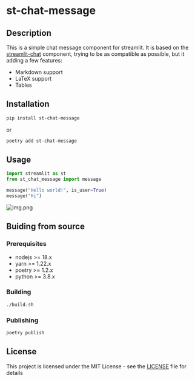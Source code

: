 # st-chat-message

## Description

This is a simple chat message component for streamlit. It is based on the [streamlit-chat](https://github.com/AI-Yash/st-chat) component, trying to be as compatible as possible, but it adding a few features:

- Markdown support
- LaTeX support
- Tables

## Installation

```bash
pip install st-chat-message
```

or

```bash
poetry add st-chat-message
```
## Usage

```python
import streamlit as st
from st_chat_message import message

message("Hello world!", is_user=True)
message("Hi")
```

![img.png](docs/img.png)

## Buiding from source

### Prerequisites

- nodejs >= 18.x
- yarn >= 1.22.x
- poetry >= 1.2.x
- python >= 3.8.x

### Building

```bash
./build.sh
```

### Publishing

```bash
poetry publish 
```


## License

This project is licensed under the MIT License - see the [LICENSE](LICENSE) file for details

